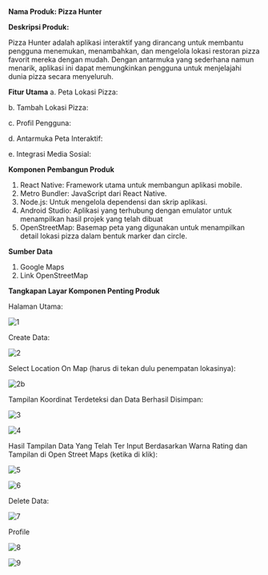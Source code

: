 **Nama Produk: Pizza Hunter**

**Deskripsi Produk:**

Pizza Hunter adalah aplikasi interaktif yang dirancang untuk membantu pengguna menemukan, menambahkan, dan mengelola lokasi restoran pizza favorit mereka dengan mudah. Dengan antarmuka yang sederhana namun menarik, aplikasi ini dapat memungkinkan pengguna untuk menjelajahi dunia pizza secara menyeluruh.

**Fitur Utama**
a. Peta Lokasi Pizza:

b. Tambah Lokasi Pizza:

c. Profil Pengguna: 

d. Antarmuka Peta Interaktif:

e. Integrasi Media Sosial: 


**Komponen Pembangun Produk**
1. React Native: Framework utama untuk membangun aplikasi mobile.
2. Metro Bundler: JavaScript dari React Native.
3. Node.js: Untuk mengelola dependensi dan skrip aplikasi.
4. Android Studio: Aplikasi yang terhubung dengan emulator untuk menampilkan hasil projek yang telah dibuat
5. OpenStreetMap: Basemap peta yang digunakan untuk menampilkan detail lokasi pizza dalam bentuk marker dan circle.

**Sumber Data**
1. Google Maps
2. Link OpenStreetMap

**Tangkapan Layar Komponen Penting Produk**

Halaman Utama:


   ![1](https://github.com/user-attachments/assets/97330ec7-db54-408f-8c7c-f365f067acf1)



Create Data:


   ![2](https://github.com/user-attachments/assets/bae08c8e-0427-402c-b59e-04954f01b6f9)

   
Select Location On Map (harus di tekan dulu penempatan lokasinya):


   ![2b](https://github.com/user-attachments/assets/19dbe625-7440-41df-b7b7-5364f064c200)

   

Tampilan Koordinat Terdeteksi dan Data Berhasil Disimpan:


   ![3](https://github.com/user-attachments/assets/b8b31a5d-4afa-4eb9-8f8b-1ce1785a8509)

   
   ![4](https://github.com/user-attachments/assets/b090776d-ff02-4ef6-84cf-ffb82447ba15)



Hasil Tampilan Data Yang Telah Ter Input Berdasarkan Warna Rating dan Tampilan di Open Street Maps (ketika di klik):


   ![5](https://github.com/user-attachments/assets/4916bd87-e32f-4fe4-8c59-4e10a105fedb)

   
   ![6](https://github.com/user-attachments/assets/612aef6a-099d-4eac-9012-a6417e96bc09)



Delete Data:


   ![7](https://github.com/user-attachments/assets/4912d7d6-90a7-4f65-84cd-8e9814e3f865)



Profile


   ![8](https://github.com/user-attachments/assets/dcc61b90-3035-4fb8-801d-d3f4d574234c)


   ![9](https://github.com/user-attachments/assets/1c1582da-2229-4a9b-92ac-d5b2d986ac0f)











